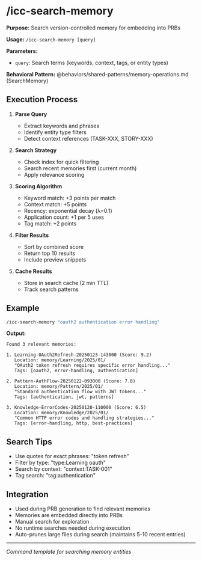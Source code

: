 # /icc-search-memory

**Purpose:** Search version-controlled memory for embedding into PRBs

**Usage:** `/icc-search-memory [query]`

**Parameters:**
- `query`: Search terms (keywords, context, tags, or entity types)

**Behavioral Pattern:** @behaviors/shared-patterns/memory-operations.md (SearchMemory)

## Execution Process

1. **Parse Query**
   - Extract keywords and phrases
   - Identify entity type filters
   - Detect context references (TASK-XXX, STORY-XXX)

2. **Search Strategy**
   - Check index for quick filtering
   - Search recent memories first (current month)
   - Apply relevance scoring

3. **Scoring Algorithm**
   - Keyword match: +3 points per match
   - Context match: +5 points
   - Recency: exponential decay (λ=0.1)
   - Application count: +1 per 5 uses
   - Tag match: +2 points

4. **Filter Results**
   - Sort by combined score
   - Return top 10 results
   - Include preview snippets

5. **Cache Results**
   - Store in search cache (2 min TTL)
   - Track search patterns

## Example

```bash
/icc-search-memory "oauth2 authentication error handling"
```

**Output:**
```
Found 3 relevant memories:

1. Learning-OAuth2Refresh-20250123-143000 (Score: 9.2)
   Location: memory/Learning/2025/01/
   "OAuth2 token refresh requires specific error handling..."
   Tags: [oauth2, error-handling, authentication]
   
2. Pattern-AuthFlow-20250122-093000 (Score: 7.8)
   Location: memory/Pattern/2025/01/
   "Standard authentication flow with JWT tokens..."
   Tags: [authentication, jwt, patterns]
   
3. Knowledge-ErrorCodes-20250120-110000 (Score: 6.5)
   Location: memory/Knowledge/2025/01/
   "Common HTTP error codes and handling strategies..."
   Tags: [error-handling, http, best-practices]
```

## Search Tips
- Use quotes for exact phrases: "token refresh"
- Filter by type: "type:Learning oauth"
- Search by context: "context:TASK-001"
- Tag search: "tag:authentication"

## Integration
- Used during PRB generation to find relevant memories
- Memories are embedded directly into PRBs
- Manual search for exploration
- No runtime searches needed during execution
- Auto-prunes large files during search (maintains 5-10 recent entries)

---
*Command template for searching memory entities*